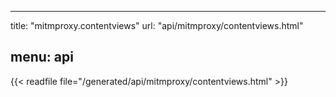 
---
title: "mitmproxy.contentviews"
url: "api/mitmproxy/contentviews.html"

menu: api
---

{{< readfile file="/generated/api/mitmproxy/contentviews.html" >}}
